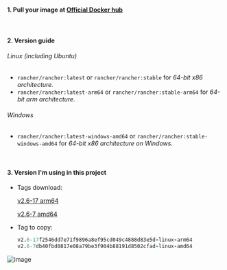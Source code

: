 #### 1. Pull your image at [Official Docker hub](https://hub.docker.com/r/rancher/rancher/tags?page=6&page_size=&ordering=&name=2.6)

<br>

#### 2. Version guide
###### Linux (including Ubuntu)
- `rancher/rancher:latest` or `rancher/rancher:stable` for *64-bit x86 architecture.*
- `rancher/rancher:latest-arm64` or `rancher/rancher:stable-arm64` for *64-bit arm architecture.*
###### Windows
- `rancher/rancher:latest-windows-amd64` or `rancher/rancher:stable-windows-amd64` for *64-bit x86 architecture on Windows.*

<br>

#### 3. Version I'm using in this project
- Tags download:

  [v2.6-17 arm64](https://hub.docker.com/layers/rancher/rancher/v2.6-17f2546dd7e71f9896a8ef95cd049c4888d83e5d-linux-arm64/images/sha256-ea11d72e96433457a6c8bb9539345de13283d213c016e213e7c54276e5eb4079?context=explore)

  [v2.6-7 amd64](https://hub.docker.com/layers/rancher/rancher/v2.6-7db40fbd0817e08a79be3f904b88191d8502cfad-linux-amd64/images/sha256-e79db415ed5e64b94692e74edf549d2311c81431b2e96d421782c80aaa00aad9?context=explore)

- Tag to copy:
  ```ruby
  v2.6-17f2546dd7e71f9896a8ef95cd049c4888d83e5d-linux-arm64
  v2.6-7db40fbd0817e08a79be3f904b88191d8502cfad-linux-amd64
  ```

![image](https://github.com/user-attachments/assets/887f7fb5-e420-406c-89fc-c9db5fc87645)
